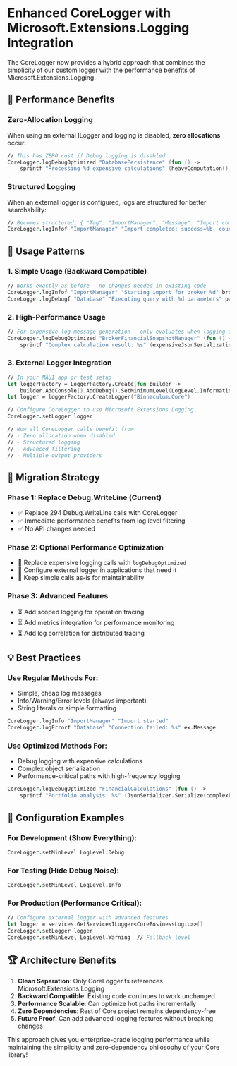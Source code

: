 # Enhanced CoreLogger with Microsoft.Extensions.Logging Integration

The CoreLogger now provides a hybrid approach that combines the simplicity of our custom logger with the performance benefits of Microsoft.Extensions.Logging.

## 🚀 **Performance Benefits**

### **Zero-Allocation Logging**
When using an external ILogger and logging is disabled, **zero allocations** occur:

```fsharp
// This has ZERO cost if Debug logging is disabled
CoreLogger.logDebugOptimized "DatabasePersistence" (fun () -> 
    sprintf "Processing %d expensive calculations" (heavyComputation()))
```

### **Structured Logging**
When an external logger is configured, logs are structured for better searchability:

```fsharp
// Becomes structured: { "Tag": "ImportManager", "Message": "Import completed", "Success": true, "Count": 42 }
CoreLogger.logInfof "ImportManager" "Import completed: success=%b, count=%d" true 42
```

## 📝 **Usage Patterns**

### **1. Simple Usage (Backward Compatible)**
```fsharp
// Works exactly as before - no changes needed in existing code
CoreLogger.logInfof "ImportManager" "Starting import for broker %d" brokerId
CoreLogger.logDebugf "Database" "Executing query with %d parameters" paramCount
```

### **2. High-Performance Usage**
```fsharp
// For expensive log message generation - only evaluates when logging is enabled
CoreLogger.logDebugOptimized "BrokerFinancialSnapshotManager" (fun () ->
    sprintf "Complex calculation result: %s" (expensiveJsonSerialization data))
```

### **3. External Logger Integration**
```fsharp
// In your MAUI app or test setup
let loggerFactory = LoggerFactory.Create(fun builder ->
    builder.AddConsole().AddDebug().SetMinimumLevel(LogLevel.Information) |> ignore)
let logger = loggerFactory.CreateLogger("Binnaculum.Core")

// Configure CoreLogger to use Microsoft.Extensions.Logging
CoreLogger.setLogger logger

// Now all CoreLogger calls benefit from:
// - Zero allocation when disabled
// - Structured logging 
// - Advanced filtering
// - Multiple output providers
```

## 🎯 **Migration Strategy**

### **Phase 1: Replace Debug.WriteLine (Current)**
- ✅ Replace 294 Debug.WriteLine calls with CoreLogger
- ✅ Immediate performance benefits from log level filtering
- ✅ No API changes needed

### **Phase 2: Optional Performance Optimization**
- 🔄 Replace expensive logging calls with `logDebugOptimized`
- 🔄 Configure external logger in applications that need it
- 🔄 Keep simple calls as-is for maintainability

### **Phase 3: Advanced Features**
- ⏳ Add scoped logging for operation tracing
- ⏳ Add metrics integration for performance monitoring
- ⏳ Add log correlation for distributed tracing

## 💡 **Best Practices**

### **Use Regular Methods For:**
- Simple, cheap log messages
- Info/Warning/Error levels (always important)
- String literals or simple formatting

```fsharp
CoreLogger.logInfo "ImportManager" "Import started"
CoreLogger.logErrorf "Database" "Connection failed: %s" ex.Message
```

### **Use Optimized Methods For:**
- Debug logging with expensive calculations
- Complex object serialization
- Performance-critical paths with high-frequency logging

```fsharp
CoreLogger.logDebugOptimized "FinancialCalculations" (fun () ->
    sprintf "Portfolio analysis: %s" (JsonSerializer.Serialize(complexPortfolio)))
```

## 🔧 **Configuration Examples**

### **For Development (Show Everything):**
```fsharp
CoreLogger.setMinLevel LogLevel.Debug
```

### **For Testing (Hide Debug Noise):**
```fsharp
CoreLogger.setMinLevel LogLevel.Info
```

### **For Production (Performance Critical):**
```fsharp
// Configure external logger with advanced features
let logger = services.GetService<ILogger<CoreBusinessLogic>>()
CoreLogger.setLogger logger
CoreLogger.setMinLevel LogLevel.Warning  // Fallback level
```

## 🏆 **Architecture Benefits**

1. **Clean Separation**: Only CoreLogger.fs references Microsoft.Extensions.Logging
2. **Backward Compatible**: Existing code continues to work unchanged  
3. **Performance Scalable**: Can optimize hot paths incrementally
4. **Zero Dependencies**: Rest of Core project remains dependency-free
5. **Future Proof**: Can add advanced logging features without breaking changes

This approach gives you enterprise-grade logging performance while maintaining the simplicity and zero-dependency philosophy of your Core library!